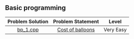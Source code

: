 ## Basic programming

|                       Problem Solution                            |                   Problem Statement                   |                   Level                  |
|:-----------------------------------------------------------------:|:-----------------------------------------------------:|:----------------------------------------:|
|[bp_1.cpp](Basic_Programming/bp_1.cpp)                             |[Cost of balloons](https://rb.gy/cu2fgi)               |Very Easy                                  |
